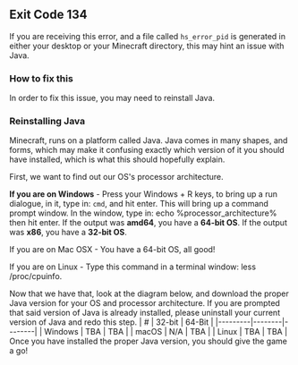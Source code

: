 ## Exit Code 134

If you are receiving this error, and a file called `hs_error_pid` is generated in either your desktop or your Minecraft directory, this may hint an issue with Java.

### How to fix this

In order to fix this issue, you may need to reinstall Java.

### Reinstalling Java

Minecraft, runs on a platform called Java. Java comes in many shapes, and forms, which may make it confusing exactly which version of it you should have installed, which is what this should hopefully explain.

First, we want to find out our OS's processor architecture. 

**If you are on Windows** - Press your Windows + R keys, to bring up a run dialogue, in it, type in: `cmd`, and hit enter. This will bring up a command prompt window. In the window, type in: echo %processor_architecture% then hit enter. 
If the output was **amd64**, you have a **64-bit OS**. If the output was **x86**, you have a **32-bit OS**.

If you are on Mac OSX - You have a 64-bit OS, all good!

If you are on Linux - Type this command in a terminal window:  less /proc/cpuinfo.

Now that we have that,  look at the diagram below, and download the proper Java version for your OS and processor architecture. If you are prompted that said version of Java is already installed, please uninstall your current version of Java and redo this step. 
| #       | 32-bit | 64-Bit |
|---------|--------|--------|
| Windows | TBA    | TBA    |
| macOS   | N/A    | TBA    |
| Linux   | TBA    | TBA    |
Once you have installed the proper Java version, you should give the game a go!